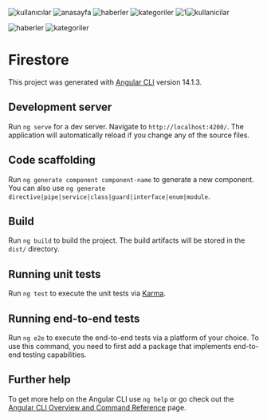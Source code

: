 ![kullanıcılar](https://user-images.githubusercontent.com/110261956/212148058-0b81dba6-37a1-43b9-9404-d1c6f64f0a3f.png)
![anasayfa](https://user-images.githubusercontent.com/110261956/212148004-f0c324b3-5c57-4940-bdb8-026b3e3753a2.png)
![haberler](https://user-images.githubusercontent.com/110261956/212148031-1201639c-0e4d-4a89-a359-fd7733c52b01.png)
![kategoriler](https://user-images.githubusercontent.com/110261956/212148048-09591418-a412-432f-87a8-9cf32725d1cc.png)
![1](https://user-images.githubusercontent.com/110261956/212148065-59066d19-4538-4b5d-afc7-c4baa092af04.png)![kullanicilar](https://user-images.githubusercontent.com/110261956/212148089-4fc50f11-925a-4e38-be5c-5949d3ac8084.png)

![haberler](https://user-images.githubusercontent.com/110261956/212148073-82be2fce-b449-4677-929d-a2dbb28ca68e.png)
![kategoriler](https://user-images.githubusercontent.com/110261956/212148086-11390d90-631a-48ca-8ca3-26ebefc323bf.png)

# Firestore

This project was generated with [Angular CLI](https://github.com/angular/angular-cli) version 14.1.3.

## Development server

Run `ng serve` for a dev server. Navigate to `http://localhost:4200/`. The application will automatically reload if you change any of the source files.

## Code scaffolding

Run `ng generate component component-name` to generate a new component. You can also use `ng generate directive|pipe|service|class|guard|interface|enum|module`.

## Build

Run `ng build` to build the project. The build artifacts will be stored in the `dist/` directory.

## Running unit tests

Run `ng test` to execute the unit tests via [Karma](https://karma-runner.github.io).

## Running end-to-end tests

Run `ng e2e` to execute the end-to-end tests via a platform of your choice. To use this command, you need to first add a package that implements end-to-end testing capabilities.

## Further help

To get more help on the Angular CLI use `ng help` or go check out the [Angular CLI Overview and Command Reference](https://angular.io/cli) page.
